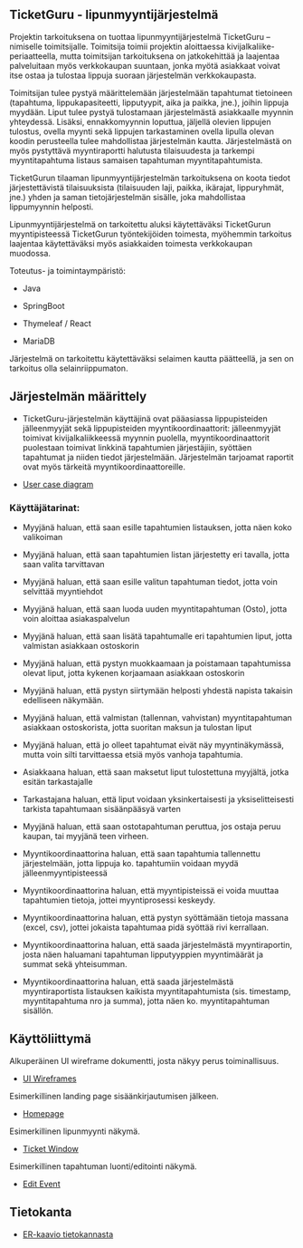 ## TicketGuru - lipunmyyntijärjestelmä

Projektin tarkoituksena on tuottaa lipunmyyntijärjestelmä TicketGuru –nimiselle toimitsijalle. Toimitsija toimii projektin aloittaessa kivijalkaliike-periaatteella, mutta toimitsijan tarkoituksena on jatkokehittää ja laajentaa palveluitaan myös verkkokaupan suuntaan, jonka myötä asiakkaat voivat itse ostaa ja tulostaa lippuja suoraan järjestelmän verkkokaupasta.

Toimitsijan tulee pystyä määrittelemään järjestelmään tapahtumat tietoineen (tapahtuma, lippukapasiteetti, lipputyypit, aika ja paikka, jne.), joihin lippuja myydään. Liput tulee pystyä tulostamaan järjestelmästä asiakkaalle myynnin yhteydessä. Lisäksi, ennakkomyynnin loputtua, jäljellä olevien lippujen tulostus, ovella myynti sekä lippujen tarkastaminen ovella lipulla olevan koodin perusteella tulee mahdollistaa järjestelmän kautta. Järjestelmästä on myös pystyttävä myyntiraportti halutusta tilaisuudesta ja tarkempi myyntitapahtuma listaus samaisen tapahtuman myyntitapahtumista.

TicketGurun tilaaman lipunmyyntijärjestelmän tarkoituksena on koota tiedot järjestettävistä tilaisuuksista (tilaisuuden laji, paikka, ikärajat, lippuryhmät, jne.) yhden ja saman tietojärjestelmän sisälle, joka mahdollistaa lippumyynnin helposti.

Lipunmyyntijärjestelmä on tarkoitettu aluksi käytettäväksi TicketGurun myyntipisteessä TicketGurun työntekijöiden toimesta, myöhemmin tarkoitus laajentaa käytettäväksi myös asiakkaiden toimesta verkkokaupan muodossa.

Toteutus- ja toimintaympäristö:

- Java

- SpringBoot

- Thymeleaf / React

- MariaDB

Järjestelmä on tarkoitettu käytettäväksi selaimen kautta päätteellä, ja sen on tarkoitus olla selainriippumaton.

## Järjestelmän määrittely

- TicketGuru-järjestelmän käyttäjinä ovat pääasiassa lippupisteiden jälleenmyyjät sekä lippupisteiden myyntikoordinaattorit: jälleenmyyjät toimivat kivijalkaliikkeessä myynnin puolella, myyntikoordinaattorit puolestaan toimivat linkkinä tapahtumien järjestäjiin, syöttäen tapahtumat ja niiden tiedot järjestelmään. Järjestelmän tarjoamat raportit ovat myös tärkeitä myyntikoordinaattoreille.

* [User case diagram](https://github.com/marko-airisto/TicketGuru/blob/master/Usercase_RBMK_05022020.pdf)

### Käyttäjätarinat:

- Myyjänä haluan, että saan esille tapahtumien listauksen, jotta näen koko valikoiman

- Myyjänä haluan, että saan tapahtumien listan järjestetty eri tavalla, jotta saan valita tarvittavan

- Myyjänä haluan, että saan esille valitun tapahtuman tiedot, jotta voin selvittää myyntiehdot

- Myyjänä haluan, että saan luoda uuden myyntitapahtuman (Osto), jotta voin aloittaa asiakaspalvelun

- Myyjänä haluan, että saan lisätä tapahtumalle eri tapahtumien liput, jotta valmistan asiakkaan ostoskorin

- Myyjänä haluan, että pystyn muokkaamaan ja poistamaan tapahtumissa olevat liput, jotta kykenen korjaamaan asiakkaan ostoskorin

- Myyjänä haluan, että pystyn siirtymään helposti yhdestä napista takaisin edelliseen näkymään.

- Myyjänä haluan, että valmistan (tallennan, vahvistan) myyntitapahtuman asiakkaan ostoskorista, jotta suoritan maksun ja tulostan liput

- Myyjänä haluan, että jo olleet tapahtumat eivät näy myyntinäkymässä, mutta voin silti tarvittaessa etsiä myös vanhoja tapahtumia.

- Asiakkaana haluan, että saan maksetut liput tulostettuna myyjältä, jotka esitän tarkastajalle

- Tarkastajana haluan, että liput voidaan yksinkertaisesti ja yksiselitteisesti tarkista tapahtumaan sisäänpääsyä varten

- Myyjänä haluan, että saan ostotapahtuman peruttua, jos ostaja peruu kaupan, tai myyjänä teen virheen.

- Myyntikoordinaattorina haluan, että saan tapahtumia tallennettu järjestelmään, jotta lippuja ko. tapahtumiin voidaan myydä jälleenmyyntipisteessä

- Myyntikoordinaattorina haluan, että myyntipisteissä ei voida muuttaa tapahtumien tietoja, jottei myyntiprosessi keskeydy.

- Myyntikoordinaattorina haluan, että pystyn syöttämään tietoja massana (excel, csv), jottei jokaista tapahtumaa pidä syöttää rivi kerrallaan.

- Myyntikoordinaattorina haluan, että saada järjestelmästä myyntiraportin, josta näen haluamani tapahtuman lipputyyppien myyntimäärät ja summat sekä yhteisumman.

- Myyntikoordinaattorina haluan, että saada järjestelmästä myyntiraportista listauksen kaikista myyntitapahtumista (sis. timestamp, myyntitapahtuma nro ja summa), jotta näen ko. myyntitapahtuman sisällön.

## Käyttöliittymä

Alkuperäinen UI wireframe dokumentti, josta näkyy perus toiminallisuus.

- [UI Wireframes](https://github.com/marko-airisto/TicketGuru/blob/master/TicketGuru_UI.pdf)

Esimerkillinen landing page sisäänkirjautumisen jälkeen.

- [Homepage](https://github.com/marko-airisto/TicketGuru/blob/master/images/Homepage.png)

Esimerkillinen lipunmyynti näkymä.

- [Ticket Window](https://github.com/marko-airisto/TicketGuru/blob/master/images/ChooseTicket.png)

Esimerkillinen tapahtuman luonti/editointi näkymä.

- [Edit Event](https://github.com/marko-airisto/TicketGuru/blob/master/images/EditTicket.png)

## Tietokanta

- [ER-kaavio tietokannasta]()
